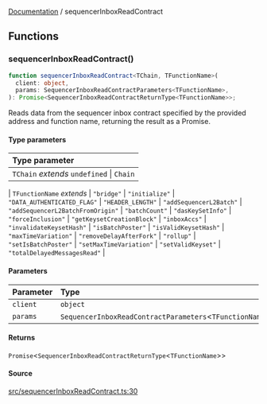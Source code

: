 [Documentation](README.md) / sequencerInboxReadContract

## Functions

### sequencerInboxReadContract()

```ts
function sequencerInboxReadContract<TChain, TFunctionName>(
  client: object,
  params: SequencerInboxReadContractParameters<TFunctionName>,
): Promise<SequencerInboxReadContractReturnType<TFunctionName>>;
```

Reads data from the sequencer inbox contract specified by the provided
address and function name, returning the result as a Promise.

#### Type parameters

| Type parameter                            |
| :---------------------------------------- |
| `TChain` _extends_ `undefined` \| `Chain` |

| `TFunctionName` _extends_
\| `"bridge"`
\| `"initialize"`
\| `"DATA_AUTHENTICATED_FLAG"`
\| `"HEADER_LENGTH"`
\| `"addSequencerL2Batch"`
\| `"addSequencerL2BatchFromOrigin"`
\| `"batchCount"`
\| `"dasKeySetInfo"`
\| `"forceInclusion"`
\| `"getKeysetCreationBlock"`
\| `"inboxAccs"`
\| `"invalidateKeysetHash"`
\| `"isBatchPoster"`
\| `"isValidKeysetHash"`
\| `"maxTimeVariation"`
\| `"removeDelayAfterFork"`
\| `"rollup"`
\| `"setIsBatchPoster"`
\| `"setMaxTimeVariation"`
\| `"setValidKeyset"`
\| `"totalDelayedMessagesRead"` |

#### Parameters

| Parameter | Type                                                      |
| :-------- | :-------------------------------------------------------- |
| `client`  | `object`                                                  |
| `params`  | `SequencerInboxReadContractParameters`\<`TFunctionName`\> |

#### Returns

`Promise`\<`SequencerInboxReadContractReturnType`\<`TFunctionName`\>\>

#### Source

[src/sequencerInboxReadContract.ts:30](https://github.com/anegg0/arbitrum-orbit-sdk/blob/763a3f41e7ea001cbb6fe81ac11cc794b4a0f94d/src/sequencerInboxReadContract.ts#L30)
